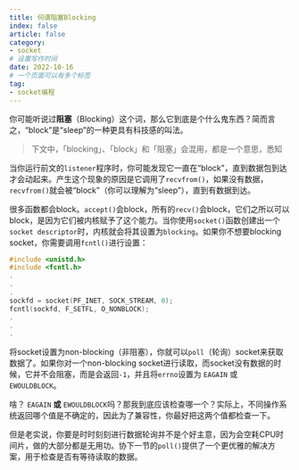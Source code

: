 ```yaml
---
title: 何谓阻塞Blocking
index: false
article: false
category:
- socket
# 设置写作时间
date: 2022-10-16
# 一个页面可以有多个标签
tag:
- socket编程
---
```


你可能听说过**阻塞**（Blocking）这个词，那么它到底是个什么鬼东西？简而言之，“block”是“sleep”的一种更具有科技感的叫法。

> 下文中，「blocking」、「block」和「阻塞」会混用，都是一个意思，悉知

当你运行前文的`listener`程序时，你可能发现它一直在“block”，直到数据包到达才会动起来。产生这个现象的原因是它调用了`recvfrom()`，如果没有数据，`recvfrom()`就会被“block”（你可以理解为“sleep”），直到有数据到达。

很多函数都会block。`accept()`会block，所有的`recv()`会block，它们之所以可以block，是因为它们被内核赋予了这个能力。当你使用`socket()`函数创建出一个`socket descriptor`时，内核就会将其设置为`blocking`。如果你不想要blocking socket，你需要调用`fcntl()`进行设置：

```c
#include <unistd.h>
#include <fcntl.h>
.
.
.
sockfd = socket(PF_INET, SOCK_STREAM, 0);
fcntl(sockfd, F_SETFL, O_NONBLOCK);
.
.
. 
```

将socket设置为non-blocking（非阻塞），你就可以`poll`（轮询）socket来获取数据了。如果你对一个non-blocking socket进行读取，而socket没有数据的时候，它并不会阻塞，而是会返回`-1`，并且将`errno`设置为 `EAGAIN` 或 `EWOULDBLOCK`。

啥？ `EAGAIN` **或** `EWOULDBLOCK`吗？那我到底应该检查哪一个？实际上，不同操作系统返回哪个值是不确定的，因此为了兼容性，你最好把这两个值都检查一下。

但是老实说，你要是时时刻刻进行数据轮询并不是个好主意，因为会空耗CPU时间片，做的大部分都是无用功。协下一节的`poll()`提供了一个更优雅的解决方案，用于检查是否有等待读取的数据。
